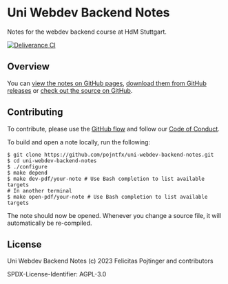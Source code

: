 # Uni Webdev Backend Notes

Notes for the webdev backend course at HdM Stuttgart.

[![Deliverance CI](https://github.com/pojntfx/uni-webdev-backend-notes/actions/workflows/deliverance.yaml/badge.svg)](https://github.com/pojntfx/uni-webdev-backend-notes/actions/workflows/deliverance.yaml)

## Overview

You can [view the notes on GitHub pages](https://pojntfx.github.io/uni-webdev-backend-notes/), [download them from GitHub releases](https://github.com/pojntfx/uni-webdev-backend-notes/releases/latest) or [check out the source on GitHub](https://github.com/pojntfx/uni-webdev-backend-notes).

## Contributing

To contribute, please use the [GitHub flow](https://guides.github.com/introduction/flow/) and follow our [Code of Conduct](./CODE_OF_CONDUCT.md).

To build and open a note locally, run the following:

```shell
$ git clone https://github.com/pojntfx/uni-webdev-backend-notes.git
$ cd uni-webdev-backend-notes
$ ./configure
$ make depend
$ make dev-pdf/your-note # Use Bash completion to list available targets
# In another terminal
$ make open-pdf/your-note # Use Bash completion to list available targets
```

The note should now be opened. Whenever you change a source file, it will automatically be re-compiled.

## License

Uni Webdev Backend Notes (c) 2023 Felicitas Pojtinger and contributors

SPDX-License-Identifier: AGPL-3.0
